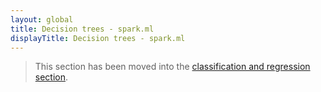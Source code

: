 ```yaml
---
layout: global
title: Decision trees - spark.ml
displayTitle: Decision trees - spark.ml
---
```


  > This section has been moved into the
   [classification and regression section](ml-classification-regression.html#decision-trees).
